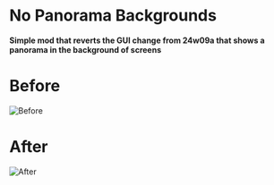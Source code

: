 # No Panorama Backgrounds

**Simple mod that reverts the GUI change from 24w09a that shows a panorama in the background of screens**

# Before
![Before](https://cdn.modrinth.com/data/cached_images/451f12ed58ff8270c14dece405ef488dd20c733e.png)
# After
![After](https://cdn.modrinth.com/data/cached_images/2a412afd1359e2d14b2e5deb7eb72e28345c897e.png)

